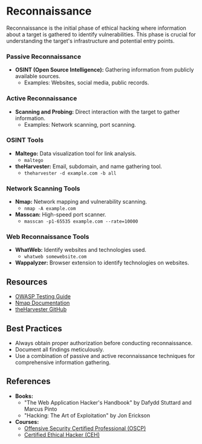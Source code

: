 # Reconnaissance

Reconnaissance is the initial phase of ethical hacking where information about a target is gathered to identify vulnerabilities. This phase is crucial for understanding the target's infrastructure and potential entry points.

### Passive Reconnaissance
- **OSINT (Open Source Intelligence):** Gathering information from publicly available sources.
  - Examples: Websites, social media, public records.

### Active Reconnaissance
- **Scanning and Probing:** Direct interaction with the target to gather information.
  - Examples: Network scanning, port scanning.

### OSINT Tools
- **Maltego:** Data visualization tool for link analysis.
  - `maltego`
- **theHarvester:** Email, subdomain, and name gathering tool.
  - `theharvester -d example.com -b all`

### Network Scanning Tools
- **Nmap:** Network mapping and vulnerability scanning.
  - `nmap -A example.com`
- **Masscan:** High-speed port scanner.
  - `masscan -p1-65535 example.com --rate=10000`

### Web Reconnaissance Tools
- **WhatWeb:** Identify websites and technologies used.
  - `whatweb somewebsite.com`
- **Wappalyzer:** Browser extension to identify technologies on websites.

## Resources
- [OWASP Testing Guide](https://owasp.org/www-project-web-security-testing-guide/)
- [Nmap Documentation](https://nmap.org/book/man.html)
- [theHarvester GitHub](https://github.com/laramies/theHarvester)

## Best Practices
- Always obtain proper authorization before conducting reconnaissance.
- Document all findings meticulously.
- Use a combination of passive and active reconnaissance techniques for comprehensive information gathering.

## References
- **Books:** 
  - "The Web Application Hacker's Handbook" by Dafydd Stuttard and Marcus Pinto
  - "Hacking: The Art of Exploitation" by Jon Erickson
- **Courses:**
  - [Offensive Security Certified Professional (OSCP)](https://www.offensive-security.com/courses-and-certifications/oscp/)
  - [Certified Ethical Hacker (CEH)](https://www.eccouncil.org/programs/certified-ethical-hacker-ceh/)
